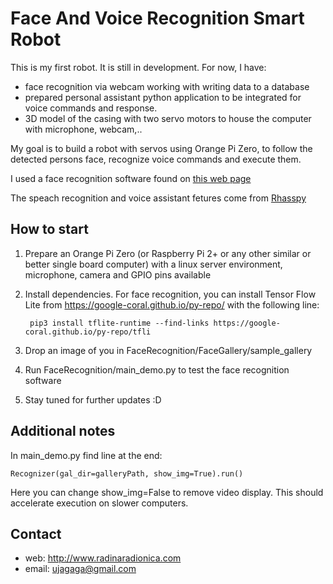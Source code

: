 # Face And Voice Recognition Smart Robot #

This is my first robot. It is still in development. For now, I have:
- face recognition via webcam working with writing data to a database
- prepared personal assistant python application to be integrated for voice commands and response.
- 3D model of the casing with two servo motors to house the computer with microphone, webcam,..

My goal is to build a robot with servos using Orange Pi Zero, to follow the detected persons face, recognize voice commands and execute them. 

I used a face recognition software found on [this web page](https://pythonawesome.com/a-lightweight-face-recognition-toolbox-and-pipeline-based-on-tensorflow-lite/)

The speach recognition and voice assistant fetures come from [Rhasspy](https://rhasspy.readthedocs.io/en/latest/)

## How to start ##

1. Prepare an Orange Pi Zero (or Raspberry Pi 2+ or any other similar or better single board computer) with a linux server environment, microphone, camera and GPIO pins available

2. Install dependencies.
For face recognition, you can install Tensor Flow Lite from https://google-coral.github.io/py-repo/ with the following line:

        pip3 install tflite-runtime --find-links https://google-coral.github.io/py-repo/tfli

3. Drop an image of you in FaceRecognition/FaceGallery/sample_gallery 

4. Run FaceRecognition/main_demo.py to test the face recognition software

5. Stay tuned for further updates :D

## Additional notes ##

In main_demo.py find line at the end:        
        
    Recognizer(gal_dir=galleryPath, show_img=True).run()

Here you can change show_img=False to remove video display. This should accelerate execution on slower computers. 

## Contact ##

* web: http://www.radinaradionica.com
* email: ujagaga@gmail.com

